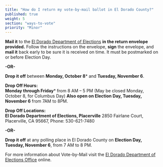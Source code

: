 ```yaml
---
title: "How do I return my vote-by-mail ballot in El Dorado County?"
published: true
weight: 5
section: "ways-to-vote"
priority: "Minor"
---
```


**Mail it** to the [El Dorado Department of Elections](#section-election-office-contact) **in the return envelope provided.** Follow the instructions on the envelope, **sign** the envelope, and **mail it** back early to be sure it is received on time. It must be postmarked on or before Election Day.  

 **-OR-**  

**Drop it off** between **Monday, October 8*** and **Tuesday, November 6**.  

**Drop Off Hours:**  
**Monday through Friday*** from 8 AM – 5 PM (May be closed Monday, October 8, for Columbus Day) 
**Also open on Election Day, Tuesday, November 6** from 7AM to 8PM.  

**Drop Off Locations:**  
**El Dorado Department of Elections, Placerville** 2850 Fairlane Court, Placerville, CA 95667, Phone: 530-621-7480  
 
 **-OR-**  

**Drop it off** at any polling place in El Dorado County on **Election Day, Tuesday, November 6**, from 7 AM to 8 PM.  

For more information about Vote-by-Mail visit the [El Dorado Department of Elections Office](https://www.edcgov.us/Government/Elections) online.  
